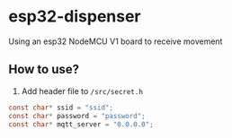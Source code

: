 # esp32-dispenser

Using an esp32 NodeMCU V1 board to receive movement

## How to use?

1. Add header file to `/src/secret.h`

```c
const char* ssid = "ssid";
const char* password = "password";
const char* mqtt_server = "0.0.0.0";
```
